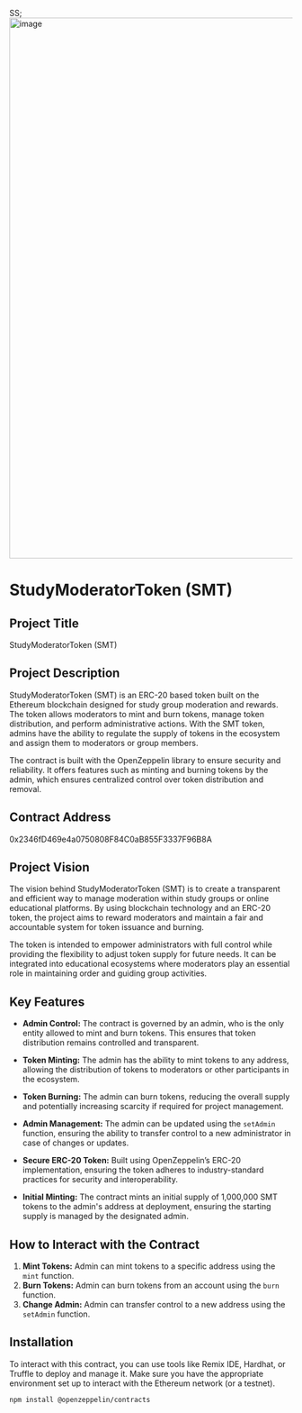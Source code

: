 SS;
<img width="960" alt="image" src="https://github.com/user-attachments/assets/6a36a225-260d-4f58-8ea3-bbf1def74c34" />


# StudyModeratorToken (SMT)

## Project Title
StudyModeratorToken (SMT)

## Project Description
StudyModeratorToken (SMT) is an ERC-20 based token built on the Ethereum blockchain designed for study group moderation and rewards. The token allows moderators to mint and burn tokens, manage token distribution, and perform administrative actions. With the SMT token, admins have the ability to regulate the supply of tokens in the ecosystem and assign them to moderators or group members.

The contract is built with the OpenZeppelin library to ensure security and reliability. It offers features such as minting and burning tokens by the admin, which ensures centralized control over token distribution and removal.

## Contract Address
0x2346fD469e4a0750808F84C0aB855F3337F96B8A


## Project Vision
The vision behind StudyModeratorToken (SMT) is to create a transparent and efficient way to manage moderation within study groups or online educational platforms. By using blockchain technology and an ERC-20 token, the project aims to reward moderators and maintain a fair and accountable system for token issuance and burning.

The token is intended to empower administrators with full control while providing the flexibility to adjust token supply for future needs. It can be integrated into educational ecosystems where moderators play an essential role in maintaining order and guiding group activities.

## Key Features
- **Admin Control:** The contract is governed by an admin, who is the only entity allowed to mint and burn tokens. This ensures that token distribution remains controlled and transparent.
  
- **Token Minting:** The admin has the ability to mint tokens to any address, allowing the distribution of tokens to moderators or other participants in the ecosystem.

- **Token Burning:** The admin can burn tokens, reducing the overall supply and potentially increasing scarcity if required for project management.

- **Admin Management:** The admin can be updated using the `setAdmin` function, ensuring the ability to transfer control to a new administrator in case of changes or updates.

- **Secure ERC-20 Token:** Built using OpenZeppelin’s ERC-20 implementation, ensuring the token adheres to industry-standard practices for security and interoperability.

- **Initial Minting:** The contract mints an initial supply of 1,000,000 SMT tokens to the admin's address at deployment, ensuring the starting supply is managed by the designated admin.

## How to Interact with the Contract
1. **Mint Tokens:** Admin can mint tokens to a specific address using the `mint` function.
2. **Burn Tokens:** Admin can burn tokens from an account using the `burn` function.
3. **Change Admin:** Admin can transfer control to a new address using the `setAdmin` function.

## Installation
To interact with this contract, you can use tools like Remix IDE, Hardhat, or Truffle to deploy and manage it. Make sure you have the appropriate environment set up to interact with the Ethereum network (or a testnet).

```bash
npm install @openzeppelin/contracts
